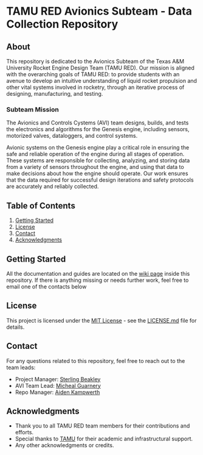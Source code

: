 # TAMU RED Avionics Subteam - Data Collection Repository

## About
This repository is dedicated to the Avionics Subteam of the Texas A&M University Rocket Engine Design Team (TAMU RED). Our mission is aligned with the overarching goals of TAMU RED: to provide students with an avenue to develop an intuitive understanding of liquid rocket propulsion and other vital systems involved in rocketry, through an iterative process of designing, manufacturing, and testing.

### Subteam Mission
The Avionics and Controls Cystems (AVI) team designs, builds, and tests the electronics and algorithms for the Genesis engine, including sensors, motorized valves, dataloggers, and control systems.

Avionic systems on the Genesis engine play a critical role in ensuring the safe and reliable operation of the engine during all stages of operation. These systems are responsible for collecting, analyzing, and storing data from a variety of sensors throughout the engine, and using that data to make decisions about how the engine should operate. Our work ensures that the data required for successful design iterations and safety protocols are accurately and reliably collected.

## Table of Contents
1. [Getting Started](#getting-started)
2. [License](#license)
3. [Contact](#contact)
4. [Acknowledgments](#acknowledgments)

## Getting Started
All the documentation and guides are located on the [wiki page](Home) inside this repository. If there is anything missing or needs further work, feel free to email one of the contacts below

## License
This project is licensed under the [MIT License](LICENSE.md) - see the [LICENSE.md](LICENSE.md) file for details.

## Contact
For any questions related to this repository, feel free to reach out to the team leads:

- Project Manager: [Sterling Beakley](mailto:sterling@tamu.edu)
- AVI Team Lead: [Micheal Guarnery](mailto:mguarnery@tamu.edu)
- Repo Manager: [Aiden Kampwerth](mailto:kampwerthaiden@tamu.edu)

## Acknowledgments
- Thank you to all TAMU RED team members for their contributions and efforts.
- Special thanks to [TAMU](https://www.tamu.edu/) for their academic and infrastructural support.
- Any other acknowledgments or credits.
